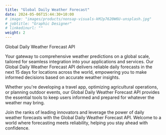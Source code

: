 ```yaml
---
title: "Global Daily Weather Forecast"
date: 2024-05-06T15:44:30+10:00
# image: "images/products/nonsap-visuals-kMJp7620W6U-unsplash.jpg"
# jobtitle: "Graphic Designer"
# linkedinurl: ""
weight: 2
---
```


Global Daily Weather Forecast API

Your gateway to comprehensive weather predictions on a global scale, tailored for seamless integration into your applications and services. Our Global Daily Weather Forecast API delivers reliable daily forecasts in the next 15 days for locations across the world, empowering you to make informed decisions based on accurate weather insights.

Whether you're developing a travel app, optimizing agricultural operations, or planning outdoor events, our Global Daily Weather Forecast API provides the essential tools to keep users informed and prepared for whatever the weather may bring.

Join the ranks of leading innovators and leverage the power of daily weather forecasts with the Global Daily Weather Forecast API. Welcome to a world where forecasting meets reliability, helping you stay ahead with confidence.
